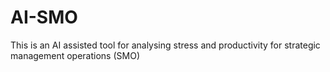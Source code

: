 # AI-SMO
This is an AI assisted tool for analysing stress and productivity for strategic management operations (SMO)
